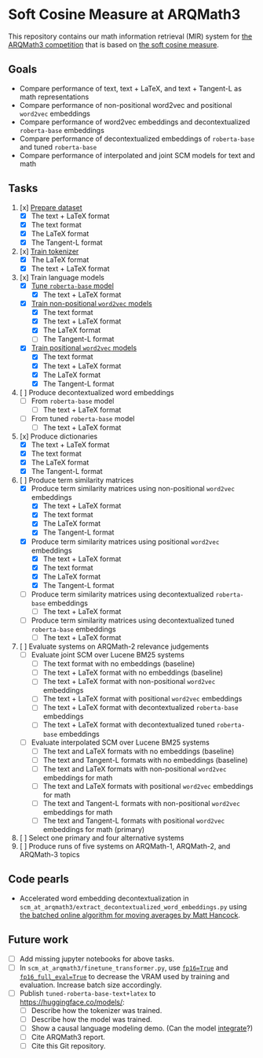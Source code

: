 # Soft Cosine Measure at ARQMath3

This repository contains our math information retrieval (MIR) system for
[the ARQMath3 competition][1] that is based on [the soft cosine measure][2].

 [1]: https://www.cs.rit.edu/~dprl/ARQMath/
 [2]: https://radimrehurek.com/gensim/auto_examples/tutorials/run_scm.html

## Goals

- Compare performance of text, text + LaTeX, and text + Tangent-L as math representations
- Compare performance of non-positional word2vec and positional `word2vec` embeddings
- Compare performance of word2vec embeddings and decontextualized `roberta-base` embeddings
- Compare performance of decontextualized embeddings of `roberta-base` and tuned `roberta-base`
- Compare performance of interpolated and joint SCM models for text and math

## Tasks

1. [x] [Prepare dataset][3]
    - [x] The text + LaTeX format
    - [x] The text format
    - [x] The LaTeX format
    - [x] The Tangent-L format
2. [x] [Train tokenizer][6]
    - [x] The LaTeX format
    - [x] The text + LaTeX format
3. [x] Train language models
    - [x] [Tune `roberta-base` model][7]
        - [x] The text + LaTeX format
    - [x] [Train non-positional `word2vec` models][8]
        - [x] The text format
        - [x] The text + LaTeX format
        - [x] The LaTeX format
        - [ ] The Tangent-L format
    - [x] [Train positional `word2vec` models][8]
        - [x] The text format
        - [x] The text + LaTeX format
        - [x] The LaTeX format
        - [x] The Tangent-L format
4. [ ] Produce decontextualized word embeddings
    - [ ] From `roberta-base` model
        - [ ] The text + LaTeX format
    - [ ] From tuned `roberta-base` model
        - [ ] The text + LaTeX format
5. [x] Produce dictionaries
    - [x] The text + LaTeX format
    - [x] The text format
    - [x] The LaTeX format
    - [x] The Tangent-L format
6. [ ] Produce term similarity matrices
    - [x] Produce term similarity matrices using non-positional `word2vec` embeddings
        - [x] The text + LaTeX format
        - [x] The text format
        - [x] The LaTeX format
        - [x] The Tangent-L format
    - [x] Produce term similarity matrices using positional `word2vec` embeddings
        - [x] The text + LaTeX format
        - [x] The text format
        - [x] The LaTeX format
        - [x] The Tangent-L format
    - [ ] Produce term similarity matrices using decontextualized `roberta-base` embeddings
        - [ ] The text + LaTeX format
    - [ ] Produce term similarity matrices using decontextualized tuned `roberta-base` embeddings
        - [ ] The text + LaTeX format
7. [ ] Evaluate systems on ARQMath-2 relevance judgements
    - [ ] Evaluate joint SCM over Lucene BM25 systems
        - [ ] The text format with no embeddings (baseline)
        - [ ] The text + LaTeX format with no embeddings (baseline)
        - [ ] The text + LaTeX format with non-positional `word2vec` embeddings
        - [ ] The text + LaTeX format with positional `word2vec` embeddings
        - [ ] The text + LaTeX format with decontextualized `roberta-base` embeddings
        - [ ] The text + LaTeX format with decontextualized tuned `roberta-base` embeddings
    - [ ] Evaluate interpolated SCM over Lucene BM25 systems
        - [ ] The text and LaTeX formats with no embeddings (baseline)
        - [ ] The text and Tangent-L formats with no embeddings (baseline)
        - [ ] The text and LaTeX formats with non-positional `word2vec` embeddings for math
        - [ ] The text and LaTeX formats with positional `word2vec` embeddings for math
        - [ ] The text and Tangent-L formats with non-positional `word2vec` embeddings for math
        - [ ] The text and Tangent-L formats with positional `word2vec` embeddings for math (primary)
8. [ ] Select one primary and four alternative systems
9. [ ] Produce runs of five systems on ARQMath-1, ARQMath-2, and ARQMath-3 topics

## Code pearls

- Accelerated word embedding decontextualization in
  `scm_at_arqmath3/extract_decontextualized_word_embeddings.py` using
  [the batched online algorithm for moving averages by Matt Hancock][4].

## Future work

- [ ] Add missing jupyter notebooks for above tasks.
- [ ] In `scm_at_arqmath3/finetune_transformer.py`, use [`fp16=True`][1] and
  [`fp16_full_eval=True`][2] to decrease the VRAM used by training and
  evaluation. Increase batch size accordingly.
- [ ] Publish `tuned-roberta-base-text+latex` to <https://huggingface.co/models/>:
    - [ ] Describe how the tokenizer was trained.
    - [ ] Describe how the model was trained.
    - [ ] Show a causal language modeling demo. (Can the model [integrate][9]?)
    - [ ] Cite ARQMath3 report.
    - [ ] Cite this Git repository.

 [1]: https://huggingface.co/docs/transformers/v4.18.0/en/main_classes/trainer#transformers.TrainingArguments.fp16
 [2]: https://huggingface.co/docs/transformers/v4.18.0/en/main_classes/trainer#transformers.TrainingArguments.fp16_full_eval
 [3]: 01-prepare-dataset.ipynb
 [4]: https://notmatthancock.github.io/2017/03/23/simple-batch-stat-updates.html
 [5]: 05-produce-word-embeddings.ipynb
 [6]: 02-train-tokenizers.ipynb
 [7]: 03-finetune-roberta.ipynb
 [8]: 04-train-word2vec.ipynb
 [9]: https://arxiv.org/abs/1912.01412v1
